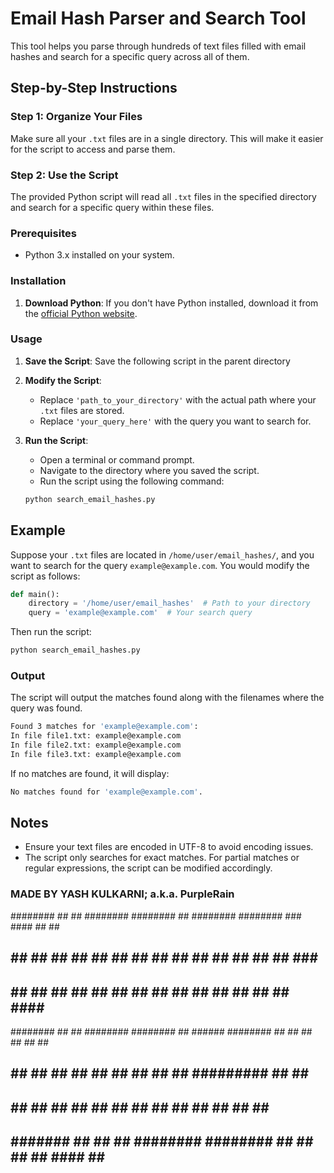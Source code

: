 # Email Hash Parser and Search Tool

This tool helps you parse through hundreds of text files filled with email hashes and search for a specific query across all of them.

## Step-by-Step Instructions

### Step 1: Organize Your Files

Make sure all your `.txt` files are in a single directory. This will make it easier for the script to access and parse them.

### Step 2: Use the Script

The provided Python script will read all `.txt` files in the specified directory and search for a specific query within these files.

### Prerequisites

- Python 3.x installed on your system.

### Installation

1. **Download Python**: If you don't have Python installed, download it from the [official Python website](https://www.python.org/downloads/).

### Usage

1. **Save the Script**: Save the following script in the parent directory

2. **Modify the Script**:
    - Replace `'path_to_your_directory'` with the actual path where your `.txt` files are stored.
    - Replace `'your_query_here'` with the query you want to search for.

3. **Run the Script**:
    - Open a terminal or command prompt.
    - Navigate to the directory where you saved the script.
    - Run the script using the following command:
    
    ```sh
    python search_email_hashes.py
    ```

## Example

Suppose your `.txt` files are located in `/home/user/email_hashes/`, and you want to search for the query `example@example.com`. You would modify the script as follows:

```python
def main():
    directory = '/home/user/email_hashes'  # Path to your directory
    query = 'example@example.com'  # Your search query
```

Then run the script:

```sh
python search_email_hashes.py
```

### Output

The script will output the matches found along with the filenames where the query was found.

```sh
Found 3 matches for 'example@example.com':
In file file1.txt: example@example.com
In file file2.txt: example@example.com
In file file3.txt: example@example.com
```

If no matches are found, it will display:

```sh
No matches found for 'example@example.com'.
```

## Notes

- Ensure your text files are encoded in UTF-8 to avoid encoding issues.
- The script only searches for exact matches. For partial matches or regular expressions, the script can be modified accordingly.


### MADE BY YASH KULKARNI; a.k.a. PurpleRain

########  ##     ## ########  ########  ##       ######## ########     ###    #### ##    ## 
##     ## ##     ## ##     ## ##     ## ##       ##       ##     ##   ## ##    ##  ###   ## 
##     ## ##     ## ##     ## ##     ## ##       ##       ##     ##  ##   ##   ##  ####  ## 
########  ##     ## ########  ########  ##       ######   ########  ##     ##  ##  ## ## ## 
##        ##     ## ##   ##   ##        ##       ##       ##   ##   #########  ##  ##  #### 
##        ##     ## ##    ##  ##        ##       ##       ##    ##  ##     ##  ##  ##   ### 
##         #######  ##     ## ##        ######## ######## ##     ## ##     ## #### ##    ## 

